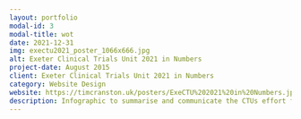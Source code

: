 ```yaml
---
layout: portfolio
modal-id: 3
modal-title: wot
date: 2021-12-31
img: exectu2021_poster_1066x666.jpg
alt: Exeter Clinical Trials Unit 2021 in Numbers
project-date: August 2015
client: Exeter Clinical Trials Unit 2021 in Numbers
category: Website Design
website: https://timcranston.uk/posters/ExeCTU%202021%20in%20Numbers.jpg
description: Infographic to summarise and communicate the CTUs effort for 2021
---
```

